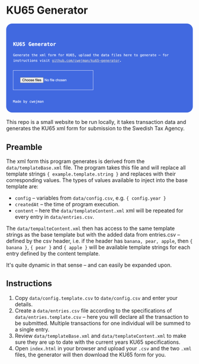 # KU65 Generator

<img src="screenshot.png" style="border-radius: 1rem;" />

This repo is a small website to be run locally, it takes transaction data and generates the KU65 xml form for submission to the Swedish Tax Agency.

## Preamble

The xml form this program generates is derived from the `data/templateBase.xml` file. The program takes this file and will replace all template strings `{ example.template.string }` and replaces with their corresponding values. The types of values available to inject into the base template are:

* `config` – variables from `data/config.csv`, e.g. `{ config.year }`
* `createdAt` – the time of program execution.
* `content` – here the `data/templateContent.xml` xml will be repeated for every entry in `data/entries.csv`.

The `data/tempalteContent.xml` then has access to the same template strings as the base template but with the added data from entries.csv – defined by the csv header, i.e. if the header has `banana, pear, apple`, then `{ banana }`, `{ pear }` and `{ apple }` will be available template strings for each entry defined by the content template.

It's quite dynamic in that sense – and can easily be expanded upon.


## Instructions

1. Copy `data/config.template.csv` to `date/config.csv` and enter your details.
2. Create a `data/entries.csv` file according to the specifications of `data/entries.template.csv` – here you will declare all the transaction to be submitted. Multiple transactions for one individual will be summed to a single entry.
3. Review `data/templateBase.xml` and `data/templateContent.xml` to make sure they are up to date with the current years KU65 specifications.
4. Open `index.html` in your browser and upload your `.csv` and the two `.xml` files, the generator will then download the KU65 form for you.